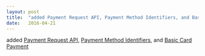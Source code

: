 ```yaml
---
layout: post
title:  "added Payment Request API, Payment Method Identifiers, and Basic Card Payment"
date:   2016-04-21
---
```


added [Payment Request API](/spec/payment-request), [Payment Method Identifiers](/spec/payment-method-id), and [Basic Card Payment](/spec/payment-method-basic-card)

